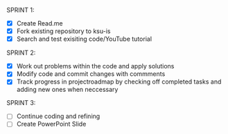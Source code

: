 SPRINT 1:
- [X] Create Read.me
- [X] Fork existing repository to ksu-is
- [X] Search and test exisiting code/YouTube tutorial

SPRINT 2:

- [x] Work out problems within the code and apply solutions
- [x] Modify code and commit changes with commments
- [x] Track progress in projectroadmap by checking off completed tasks and adding new ones when neccessary

SPRINT 3:

- [ ] Continue coding and refining 
- [ ] Create PowerPoint Slide
